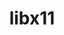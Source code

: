 ---
title: "libx11"
layout: cache
categories: [package, develop-2024-02-18]
meta: {"versions": ["1.8.7"], "compilers": ["gcc@=11.1.0", "gcc@=11.4.0", "gcc@=7.3.1", "gcc@=9.4.0"], "oss": ["amzn2", "ubuntu20.04", "ubuntu22.04"], "platforms": ["linux"], "targets": ["aarch64", "neoverse_n1", "neoverse_v1", "neoverse_v2", "ppc64le", "x86_64_v3"], "stacks": ["aws-isc", "aws-isc-aarch64", "data-vis-sdk", "e4s", "e4s-neoverse-v2", "e4s-neoverse_v1", "e4s-power", "e4s-rocm-external", "ml-linux-x86_64-rocm", "root"], "num_specs": 11, "num_specs_by_stack": {"root": 11, "aws-isc-aarch64": 2, "aws-isc": 1, "e4s-neoverse_v1": 1, "e4s-power": 1, "data-vis-sdk": 2, "e4s-rocm-external": 1, "e4s": 2, "e4s-neoverse-v2": 1, "ml-linux-x86_64-rocm": 1}}
spec_details: [{"hash": "2xbgw73iepjlb3vot3brhmgrmjxvpj5t", "compiler": "gcc@=7.3.1", "versions": ["1.8.7"], "os": "amzn2", "platform": "linux", "target": "aarch64", "variants": ["build_system=autotools"], "stacks": ["root", "aws-isc-aarch64"], "size": "-", "tarball": "https://binaries.spack.io/releases/develop-2024-02-18/build_cache/linux-amzn2-aarch64/gcc-7.3.1/libx11-1.8.7/linux-amzn2-aarch64-gcc-7.3.1-libx11-1.8.7-2xbgw73iepjlb3vot3brhmgrmjxvpj5t.spack"}, {"hash": "fxfybjpnorug77rqjsajwl2r7niivrhq", "compiler": "gcc@=7.3.1", "versions": ["1.8.7"], "os": "amzn2", "platform": "linux", "target": "x86_64_v3", "variants": ["build_system=autotools"], "stacks": ["root", "aws-isc"], "size": "-", "tarball": "https://binaries.spack.io/releases/develop-2024-02-18/build_cache/linux-amzn2-x86_64_v3/gcc-7.3.1/libx11-1.8.7/linux-amzn2-x86_64_v3-gcc-7.3.1-libx11-1.8.7-fxfybjpnorug77rqjsajwl2r7niivrhq.spack"}, {"hash": "zp55mppvci5wl5sbm2sjnecgq2kfwruu", "compiler": "gcc@=7.3.1", "versions": ["1.8.7"], "os": "amzn2", "platform": "linux", "target": "neoverse_n1", "variants": ["build_system=autotools"], "stacks": ["root", "aws-isc-aarch64"], "size": "-", "tarball": "https://binaries.spack.io/releases/develop-2024-02-18/build_cache/linux-amzn2-neoverse_n1/gcc-7.3.1/libx11-1.8.7/linux-amzn2-neoverse_n1-gcc-7.3.1-libx11-1.8.7-zp55mppvci5wl5sbm2sjnecgq2kfwruu.spack"}, {"hash": "uiioygtg7s6rir5wiyuzyjpt4izlifqm", "compiler": "gcc@=11.4.0", "versions": ["1.8.7"], "os": "ubuntu20.04", "platform": "linux", "target": "neoverse_v1", "variants": ["build_system=autotools"], "stacks": ["e4s-neoverse_v1", "root"], "size": "-", "tarball": "https://binaries.spack.io/releases/develop-2024-02-18/build_cache/linux-ubuntu20.04-neoverse_v1/gcc-11.4.0/libx11-1.8.7/linux-ubuntu20.04-neoverse_v1-gcc-11.4.0-libx11-1.8.7-uiioygtg7s6rir5wiyuzyjpt4izlifqm.spack"}, {"hash": "lnq62hqrztdi4tz2czqwiqrz7lvf7k5c", "compiler": "gcc@=9.4.0", "versions": ["1.8.7"], "os": "ubuntu20.04", "platform": "linux", "target": "ppc64le", "variants": ["build_system=autotools"], "stacks": ["root", "e4s-power"], "size": "-", "tarball": "https://binaries.spack.io/releases/develop-2024-02-18/build_cache/linux-ubuntu20.04-ppc64le/gcc-9.4.0/libx11-1.8.7/linux-ubuntu20.04-ppc64le-gcc-9.4.0-libx11-1.8.7-lnq62hqrztdi4tz2czqwiqrz7lvf7k5c.spack"}, {"hash": "a6hlypem55sw3a6gx3rnthtw4edgdd2o", "compiler": "gcc@=11.1.0", "versions": ["1.8.7"], "os": "ubuntu20.04", "platform": "linux", "target": "x86_64_v3", "variants": ["build_system=autotools"], "stacks": ["root", "data-vis-sdk"], "size": "-", "tarball": "https://binaries.spack.io/releases/develop-2024-02-18/build_cache/linux-ubuntu20.04-x86_64_v3/gcc-11.1.0/libx11-1.8.7/linux-ubuntu20.04-x86_64_v3-gcc-11.1.0-libx11-1.8.7-a6hlypem55sw3a6gx3rnthtw4edgdd2o.spack"}, {"hash": "n2uswxea6hnoxqcv7sqque5ydvpdpwgs", "compiler": "gcc@=11.1.0", "versions": ["1.8.7"], "os": "ubuntu20.04", "platform": "linux", "target": "x86_64_v3", "variants": ["build_system=autotools"], "stacks": ["root", "data-vis-sdk"], "size": "-", "tarball": "https://binaries.spack.io/releases/develop-2024-02-18/build_cache/linux-ubuntu20.04-x86_64_v3/gcc-11.1.0/libx11-1.8.7/linux-ubuntu20.04-x86_64_v3-gcc-11.1.0-libx11-1.8.7-n2uswxea6hnoxqcv7sqque5ydvpdpwgs.spack"}, {"hash": "x5guyjubfk3omptfwsrc3tmel3y6vkrl", "compiler": "gcc@=11.4.0", "versions": ["1.8.7"], "os": "ubuntu20.04", "platform": "linux", "target": "x86_64_v3", "variants": ["build_system=autotools"], "stacks": ["root", "e4s-rocm-external", "e4s"], "size": "-", "tarball": "https://binaries.spack.io/releases/develop-2024-02-18/build_cache/linux-ubuntu20.04-x86_64_v3/gcc-11.4.0/libx11-1.8.7/linux-ubuntu20.04-x86_64_v3-gcc-11.4.0-libx11-1.8.7-x5guyjubfk3omptfwsrc3tmel3y6vkrl.spack"}, {"hash": "qhywtb3b4qw7wljn74wof77zayfdmgxf", "compiler": "gcc@=11.4.0", "versions": ["1.8.7"], "os": "ubuntu20.04", "platform": "linux", "target": "x86_64_v3", "variants": ["build_system=autotools"], "stacks": ["root", "e4s"], "size": "-", "tarball": "https://binaries.spack.io/releases/develop-2024-02-18/build_cache/linux-ubuntu20.04-x86_64_v3/gcc-11.4.0/libx11-1.8.7/linux-ubuntu20.04-x86_64_v3-gcc-11.4.0-libx11-1.8.7-qhywtb3b4qw7wljn74wof77zayfdmgxf.spack"}, {"hash": "ou6gw3zp3lmbuuqcifpstb6gnr4ijhek", "compiler": "gcc@=11.4.0", "versions": ["1.8.7"], "os": "ubuntu22.04", "platform": "linux", "target": "neoverse_v2", "variants": ["build_system=autotools"], "stacks": ["e4s-neoverse-v2", "root"], "size": "-", "tarball": "https://binaries.spack.io/releases/develop-2024-02-18/build_cache/linux-ubuntu22.04-neoverse_v2/gcc-11.4.0/libx11-1.8.7/linux-ubuntu22.04-neoverse_v2-gcc-11.4.0-libx11-1.8.7-ou6gw3zp3lmbuuqcifpstb6gnr4ijhek.spack"}, {"hash": "xnrhvglmamapyr5bqbkcttclw24pv4zb", "compiler": "gcc@=11.4.0", "versions": ["1.8.7"], "os": "ubuntu22.04", "platform": "linux", "target": "x86_64_v3", "variants": ["build_system=autotools"], "stacks": ["root", "ml-linux-x86_64-rocm"], "size": "-", "tarball": "https://binaries.spack.io/releases/develop-2024-02-18/build_cache/linux-ubuntu22.04-x86_64_v3/gcc-11.4.0/libx11-1.8.7/linux-ubuntu22.04-x86_64_v3-gcc-11.4.0-libx11-1.8.7-xnrhvglmamapyr5bqbkcttclw24pv4zb.spack"}]
---